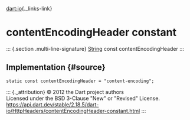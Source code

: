 [dart:io](../../dart-io/dart-io-library){._links-link}

contentEncodingHeader constant
==============================

::: {.section .multi-line-signature}
[String](../../dart-core/string-class) const contentEncodingHeader
:::

Implementation {#source}
--------------

``` {.language-dart data-language="dart"}
static const contentEncodingHeader = "content-encoding";
```

::: {._attribution}
© 2012 the Dart project authors\
Licensed under the BSD 3-Clause \"New\" or \"Revised\" License.\
<https://api.dart.dev/stable/2.18.5/dart-io/HttpHeaders/contentEncodingHeader-constant.html>
:::
